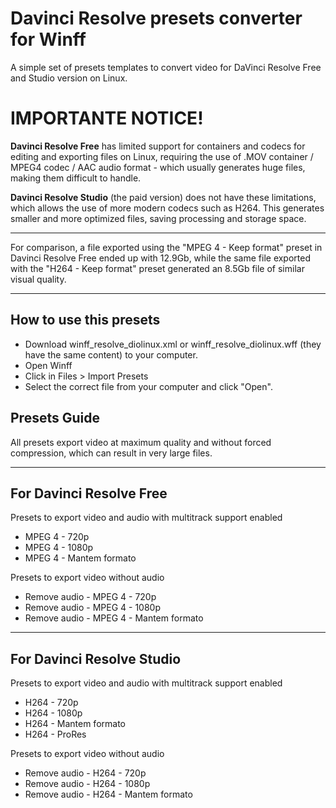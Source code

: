 # Davinci Resolve presets converter for Winff
A simple set of presets templates to convert video for DaVinci Resolve Free and Studio version on Linux.

# IMPORTANTE NOTICE!
**Davinci Resolve Free** has limited support for containers and codecs for editing and exporting files on Linux, requiring the use of .MOV container / MPEG4 codec / AAC audio format - which usually generates huge files, making them difficult to handle.

**Davinci Resolve Studio** (the paid version) does not have these limitations, which allows the use of more modern codecs such as H264. This generates smaller and more optimized files, saving processing and storage space.

---

For comparison, a file exported using the "MPEG 4 - Keep format" preset in Davinci Resolve Free ended up with 12.9Gb, while the same file exported with the "H264 - Keep format" preset generated an 8.5Gb file of similar visual quality.

---

## How to use this presets
* Download winff_resolve_diolinux.xml or winff_resolve_diolinux.wff (they have the same content) to your computer.
* Open Winff
* Click in Files > Import Presets
* Select the correct file from your computer and click "Open".

## Presets Guide
All presets export video at maximum quality and without forced compression, which can result in very large files.

----
## For Davinci Resolve Free
Presets to export video and audio with multitrack support enabled
* MPEG 4 - 720p
* MPEG 4 - 1080p
* MPEG 4 - Mantem formato

Presets to export video without audio
* Remove audio - MPEG 4 - 720p
* Remove audio - MPEG 4 - 1080p
* Remove audio - MPEG 4 - Mantem formato

---
## For Davinci Resolve Studio
Presets to export video and audio with multitrack support enabled
* H264 - 720p
* H264 - 1080p
* H264 - Mantem formato
* H264 - ProRes

Presets to export video without audio
* Remove audio - H264 - 720p
* Remove audio - H264 - 1080p
* Remove audio - H264 - Mantem formato
